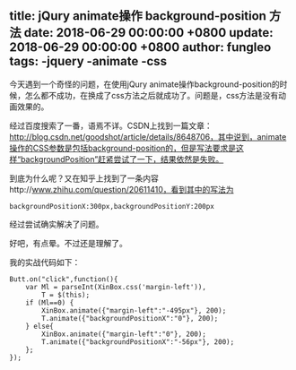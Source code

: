 title: jQury animate操作 background-position 方法
date: 2018-06-29 00:00:00 +0800
update: 2018-06-29 00:00:00 +0800
author: fungleo
tags:
    -jquery
    -animate
    -css
---

今天遇到一个奇怪的问题，在使用jQury animate操作background-position的时候，怎么都不成功，在换成了css方法之后就成功了。问题是，css方法是没有动画效果的。

经过百度搜索了一番，语焉不详。CSDN上找到一篇文章：http://blog.csdn.net/goodshot/article/details/8648706，其中说到，animate操作的CSS参数是包括background-position的，但是写法要求是这样“backgroundPosition”赶紧尝试了一下，结果依然是失败。

到底为什么呢？又在知乎上找到了一条内容http://www.zhihu.com/question/20611410，看到其中的写法为

```
backgroundPositionX:300px,backgroundPositionY:200px
```
经过尝试确实解决了问题。

好吧，有点晕。不过还是理解了。

我的实战代码如下：

```
Butt.on("click",function(){
	var Ml = parseInt(XinBox.css('margin-left')),
		T = $(this);
	if (Ml==0) {
		XinBox.animate({"margin-left":"-495px"}, 200);
		T.animate({"backgroundPositionX":"0"}, 200);
	} else{
		XinBox.animate({"margin-left":"0"}, 200);
		T.animate({"backgroundPositionX":"-56px"}, 200);
	};
});
```